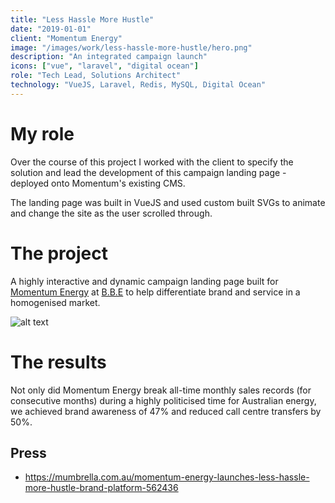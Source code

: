 ```yaml
---
title: "Less Hassle More Hustle"
date: "2019-01-01"
client: "Momentum Energy"
image: "/images/work/less-hassle-more-hustle/hero.png"
description: "An integrated campaign launch"
icons: ["vue", "laravel", "digital ocean"]
role: "Tech Lead, Solutions Architect"
technology: "VueJS, Laravel, Redis, MySQL, Digital Ocean"
---
```


# My role

Over the course of this project I worked with the client to specify the solution
and lead the development of this campaign landing page - deployed onto
Momentum's existing CMS.

The landing page was built in VueJS and used custom built SVGs to animate and
change the site as the user scrolled through.

# The project

A highly interactive and dynamic campaign landing page built for
[Momentum Energy](https://www.momentumenergy.com.au/) at [B.B.E](https://bbe.io)
to help differentiate brand and service in a homogenised market.

![alt text](/images/work/less-hassle-more-hustle/poster-1.jpg)

# The results

Not only did Momentum Energy break all-time monthly sales records (for
consecutive months) during a highly politicised time for Australian energy, we
achieved brand awareness of 47% and reduced call centre transfers by 50%.

## Press
- https://mumbrella.com.au/momentum-energy-launches-less-hassle-more-hustle-brand-platform-562436
